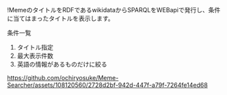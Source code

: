 !MemeのタイトルをRDFであるwikidataからSPARQLをWEBapiで発行し、条件に当てはまったタイトルを表示します。

条件一覧
1. タイトル指定
2. 最大表示件数
3. 英語の情報があるものだけに絞る

https://github.com/ochiryosuke/Meme-Searcher/assets/108120560/2728d2bf-942d-447f-a79f-7264fe14ed68

